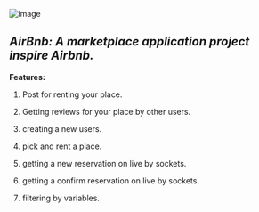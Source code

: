 ![image](https://github.com/NoyLeibo/Airbmb/assets/150171476/20c4dbd3-d831-49f7-9b85-bd17b17e9c03)


## **_AirBnb: A marketplace application project inspire Airbnb._**

**Features:**
1. Post for renting your place.
2. Getting reviews for your place by other users.
3. creating a new users.
4. pick and rent a place.
5. getting a new reservation on live by sockets.
6. getting a confirm reservation on live by sockets.
7. filtering by variables.

   ##
   
